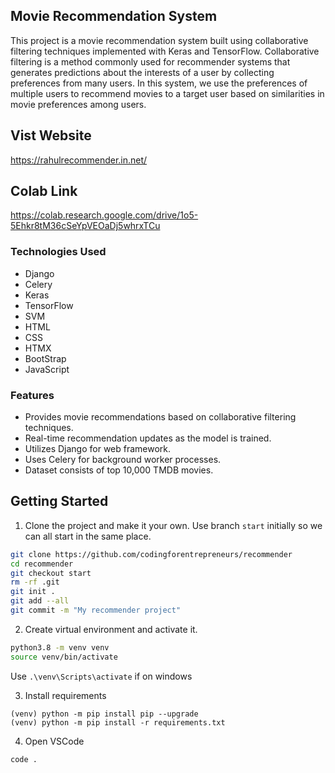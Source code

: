 ## Movie Recommendation System

This project is a movie recommendation system built using collaborative filtering techniques implemented with Keras and TensorFlow. Collaborative filtering is a method commonly used for recommender systems that generates predictions about the interests of a user by collecting preferences from many users. In this system, we use the preferences of multiple users to recommend movies to a target user based on similarities in movie preferences among users.

## Vist Website
https://rahulrecommender.in.net/

## Colab Link
https://colab.research.google.com/drive/1o5-5Ehkr8tM36cSeYpVEOaDj5whrxTCu

### Technologies Used
- Django
- Celery
- Keras
- TensorFlow
- SVM
- HTML
- CSS
- HTMX
- BootStrap
- JavaScript



### Features
- Provides movie recommendations based on collaborative filtering techniques.
- Real-time recommendation updates as the model is trained.
- Utilizes Django for web framework.
- Uses Celery for background worker processes.
- Dataset consists of top 10,000 TMDB movies.

## Getting Started

1. Clone the project and make it your own. Use branch `start` initially so we can all start in the same place.
```bash
git clone https://github.com/codingforentrepreneurs/recommender
cd recommender
git checkout start
rm -rf .git
git init .
git add --all
git commit -m "My recommender project"
```

2. Create virtual environment and activate it.

```bash
python3.8 -m venv venv
source venv/bin/activate
```
Use `.\venv\Scripts\activate` if on windows

3. Install requirements
```
(venv) python -m pip install pip --upgrade
(venv) python -m pip install -r requirements.txt
```

4. Open VSCode
```bash
code .
